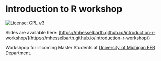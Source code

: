 
# Introduction to R workshop

<!-- badges: start -->
[![License: GPL v3](https://img.shields.io/badge/License-GPLv3-blue.svg)](https://www.gnu.org/licenses/gpl-3.0)
<!-- badges: end -->

Slides are available here: [https://mhesselbarth.github.io/introduction-r-workshop/](https://mhesselbarth.github.io/introduction-r-workshop/)

Workshpop for incoming Master Students at [University of Michigan EEB](https://lsa.umich.edu/eeb) Department.

